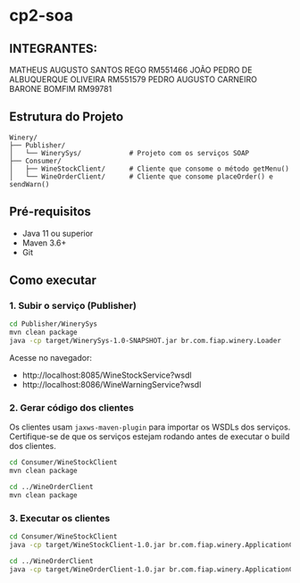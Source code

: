 # cp2-soa

## INTEGRANTES:
MATHEUS AUGUSTO SANTOS REGO RM551466
JOÃO PEDRO DE ALBUQUERQUE OLIVEIRA RM551579
PEDRO AUGUSTO CARNEIRO BARONE BOMFIM RM99781

## Estrutura do Projeto

```
Winery/
├── Publisher/
│   └── WinerySys/            # Projeto com os serviços SOAP
├── Consumer/
│   ├── WineStockClient/      # Cliente que consome o método getMenu()
│   └── WineOrderClient/      # Cliente que consome placeOrder() e sendWarn()
```

## Pré-requisitos

- Java 11 ou superior
- Maven 3.6+
- Git

## Como executar

### 1. Subir o serviço (Publisher)

```bash
cd Publisher/WinerySys
mvn clean package
java -cp target/WinerySys-1.0-SNAPSHOT.jar br.com.fiap.winery.Loader
```

Acesse no navegador:

- http://localhost:8085/WineStockService?wsdl
- http://localhost:8086/WineWarningService?wsdl

### 2. Gerar código dos clientes

Os clientes usam `jaxws-maven-plugin` para importar os WSDLs dos serviços. Certifique-se de que os serviços estejam rodando antes de executar o build dos clientes.

```bash
cd Consumer/WineStockClient
mvn clean package

cd ../WineOrderClient
mvn clean package
```

### 3. Executar os clientes

```bash
cd Consumer/WineStockClient
java -cp target/WineStockClient-1.0.jar br.com.fiap.winery.ApplicationClient1

cd ../WineOrderClient
java -cp target/WineOrderClient-1.0.jar br.com.fiap.winery.ApplicationClient2
```
